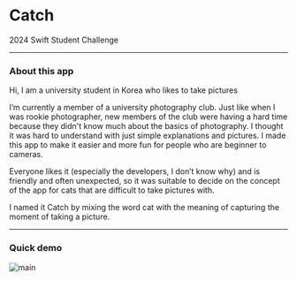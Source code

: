 # Catch
2024 Swift Student Challenge
***
### About this app
Hi, I am a university student in Korea who likes to take pictures

I’m currently a member of a university photography club. 
Just like when I was rookie photographer, new members of the club were having a hard time because they didn't know much about the basics of photography.
I thought it was hard to understand with just simple explanations and pictures. 
I made this app to make it easier and more fun for people who are beginner to cameras.

Everyone likes it (especially the developers, I don’t know why) and is friendly and often unexpected, so it was suitable to decide on the concept of the app for cats that are difficult to take pictures with.

 I named it Catch by mixing the word cat with the meaning of capturing the moment of taking a picture.
***
### Quick demo
![main](https://github.com/changjaemun/Catch/assets/107340769/2b6b2463-a115-43a5-85bc-77565bb95fa6)
